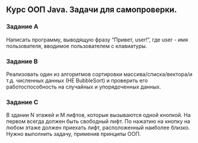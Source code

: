 ## Курс ООП Java. Задачи для самопроверки.

### Задание А
Написать программу, выводящую фразу “Привет, user!”, где user - имя пользователя, вводимое пользователем с клавиатуры.

### Задание B
Реализовать один из алгоритмов сортировки массива/списка/вектора/и т.д. численных данных (НЕ BubbleSort) и проверить его работоспособность на случайных и упорядоченных данных.

### Задание C
В здании N этажей и M лифтов, которые вызываются одной кнопкой. На первом всегда должен быть свободный лифт. По нажатию на кнопку на любом этаже должен приехать лифт, расположенный наиболее близко. Нужно выполнить задачу, применив принципы ООП.